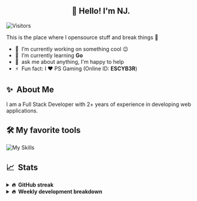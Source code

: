 <h2 align="center">👋 Hello! I'm NJ.</h2>

![Visitors](https://visitor-badge.glitch.me/badge?page_id=n-jaisabai.n-jaisabai)

This is the place where I opensource stuff and break things :rofl:

- 🔭 &nbsp;I’m currently working on something cool :wink:
- 🌱 &nbsp;I’m currently learning **Go**
- 💬 &nbsp;ask me about anything, I'm happy to help
- ⚡ &nbsp;Fun fact: I ❤️ PS Gaming (Online ID: **ESCYB3R**)

## ✨ &nbsp;About Me
  I am a Full Stack Developer with 2+ years of experience in developing web applications.</p>
  
## 🛠️ My favorite tools
![My Skills](https://skillicons.dev/icons?i=vue,go,nodejs,ts,js,python,postgres,mongodb,redis,git,docker,vscode)

## 📈 &nbsp;Stats
  
  <details>
  <summary><b>🔥 &nbsp;GitHub streak</b></summary>
  <br/>
  
  [![GitHub Streak](http://github-readme-streak-stats.herokuapp.com?user=n-jaisabai&theme=github-dark-blue&hide_border=true)](https://git.io/streak-stats)
  
  </details>
  
  <details>
  <summary><b>🔥 &nbsp;Weekly development breakdown</b></summary>
  <br/>
  
  <!--START_SECTION:waka-->

```text
Go           2 hrs 48 mins   ███████▓░░░░░░░░░░░░░░░░░   31.06 %
YAML         2 hrs 1 min     █████▓░░░░░░░░░░░░░░░░░░░   22.38 %
Bash         1 hr 16 mins    ███▓░░░░░░░░░░░░░░░░░░░░░   14.05 %
Python       1 hr 16 mins    ███▓░░░░░░░░░░░░░░░░░░░░░   14.00 %
Other        1 hr 9 mins     ███▒░░░░░░░░░░░░░░░░░░░░░   12.75 %
```

<!--END_SECTION:waka-->
  <b>Note:</b> Top languages is only a metric of the languages my weekly code consists of and doesn't reflect experience or skill level.
  </details>
